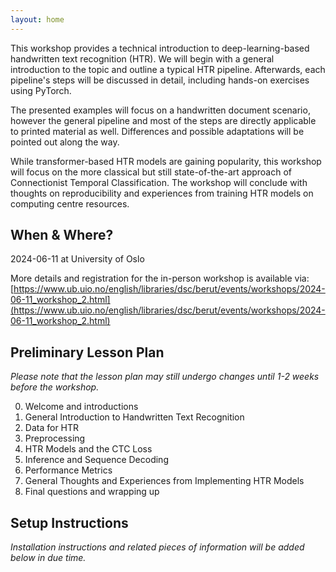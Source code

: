 ```yaml
---
layout: home
---
```

This workshop provides a technical introduction to deep-learning-based handwritten text recognition (HTR). We will begin with a general introduction to the topic and outline a typical HTR pipeline. Afterwards, each pipeline's steps will be discussed in detail, including hands-on exercises using PyTorch.

The presented examples will focus on a handwritten document scenario, however the general pipeline and most of the steps are directly applicable to printed material as well. Differences and possible adaptations will be pointed out along the way.

While transformer-based HTR models are gaining popularity, this workshop will focus on the more classical but still state-of-the-art approach of Connectionist Temporal Classification. The workshop will conclude with thoughts on reproducibility and experiences from training HTR models on computing centre resources.
## When & Where? 

2024-06-11 at University of Oslo

More details and registration for the in-person workshop is available via: [https://www.ub.uio.no/english/libraries/dsc/berut/events/workshops/2024-06-11_workshop_2.html](https://www.ub.uio.no/english/libraries/dsc/berut/events/workshops/2024-06-11_workshop_2.html)


## Preliminary Lesson Plan
_Please note that the lesson plan may still undergo changes until 1-2 weeks before the workshop._

0. Welcome and introductions
1. General Introduction to Handwritten Text Recognition
2. Data for HTR
3. Preprocessing
4. HTR Models and the CTC Loss
5. Inference and Sequence Decoding
6. Performance Metrics
7. General Thoughts and Experiences from Implementing HTR Models
8. Final questions and wrapping up


## Setup Instructions
_Installation instructions and related pieces of information will be added below in due time._
